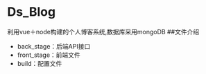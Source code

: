 # Ds_Blog
利用vue＋node构建的个人博客系统,数据库采用mongoDB
##文件介绍
* back_stage：后端API接口
* front_stage：前端文件
* build：配置文件
